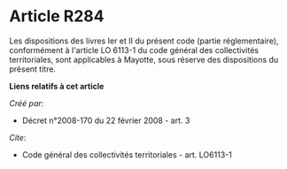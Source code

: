 # Article R284

Les dispositions des livres Ier et II du présent code (partie réglementaire), conformément à l'article LO 6113-1 du code
général des collectivités territoriales, sont applicables à Mayotte, sous réserve des dispositions du présent titre.

**Liens relatifs à cet article**

_Créé par_:

  - Décret n°2008-170 du 22 février 2008 - art. 3

_Cite_:

  - Code général des collectivités territoriales - art. LO6113-1
